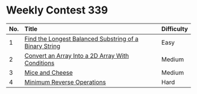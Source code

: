 # Weekly Contest 339

| No. | Title | Difficulty
|:---|:---|:---|
| 1 | [Find the Longest Balanced Substring of a Binary String](https://leetcode.com/problems/find-the-longest-balanced-substring-of-a-binary-string/) | Easy
| 2 | [Convert an Array Into a 2D Array With Conditions](https://leetcode.com/problems/convert-an-array-into-a-2d-array-with-conditions/) | Medium
| 3 | [Mice and Cheese](https://leetcode.com/problems/mice-and-cheese/) | Medium
| 4 | [Minimum Reverse Operations](https://leetcode.com/problems/minimum-reverse-operations/) | Hard